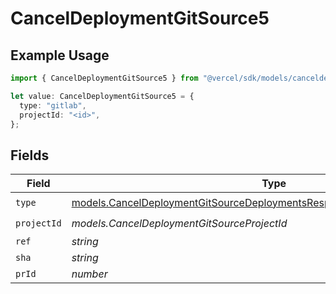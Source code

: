 # CancelDeploymentGitSource5

## Example Usage

```typescript
import { CancelDeploymentGitSource5 } from "@vercel/sdk/models/canceldeploymentop.js";

let value: CancelDeploymentGitSource5 = {
  type: "gitlab",
  projectId: "<id>",
};
```

## Fields

| Field                                                                                                                                                        | Type                                                                                                                                                         | Required                                                                                                                                                     | Description                                                                                                                                                  |
| ------------------------------------------------------------------------------------------------------------------------------------------------------------ | ------------------------------------------------------------------------------------------------------------------------------------------------------------ | ------------------------------------------------------------------------------------------------------------------------------------------------------------ | ------------------------------------------------------------------------------------------------------------------------------------------------------------ |
| `type`                                                                                                                                                       | [models.CancelDeploymentGitSourceDeploymentsResponse200ApplicationJSONType](../models/canceldeploymentgitsourcedeploymentsresponse200applicationjsontype.md) | :heavy_check_mark:                                                                                                                                           | N/A                                                                                                                                                          |
| `projectId`                                                                                                                                                  | *models.CancelDeploymentGitSourceProjectId*                                                                                                                  | :heavy_check_mark:                                                                                                                                           | N/A                                                                                                                                                          |
| `ref`                                                                                                                                                        | *string*                                                                                                                                                     | :heavy_minus_sign:                                                                                                                                           | N/A                                                                                                                                                          |
| `sha`                                                                                                                                                        | *string*                                                                                                                                                     | :heavy_minus_sign:                                                                                                                                           | N/A                                                                                                                                                          |
| `prId`                                                                                                                                                       | *number*                                                                                                                                                     | :heavy_minus_sign:                                                                                                                                           | N/A                                                                                                                                                          |